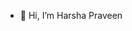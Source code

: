 - 👋 Hi, I’m Harsha Praveen

<!---
THarshaPraveen/THarshaPraveen is a ✨ special ✨ repository because its `README.md` (this file) appears on your GitHub profile.
You can click the Preview link to take a look at your changes.
--->
